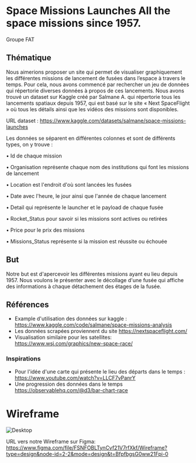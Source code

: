 # Space Missions Launches All the space missions since 1957.
Groupe FAT

## Thématique

Nous aimerions proposer un site qui permet de visualiser graphiquement les différentes missions de lancement de fusées dans l’espace à travers le temps. Pour cela, nous avons commencé par rechercher un jeu de données qui répertorie diverses données à propos de ces lancements.  Nous avons trouvé un dataset sur Kaggle créé par Salmane A. qui répertorie tous les lancements spatiaux depuis 1957, qui est basé sur le site « Next SpaceFlight » où tous les détails ainsi que les vidéos des missions sont disponibles.

URL dataset : https://www.kaggle.com/datasets/salmane/space-missions-launches

Les données se séparent en différentes colonnes et sont de différents types, on y trouve :

• Id de chaque mission 

• Organisation représente chaque nom des institutions qui font les missions de lancement

• Location est l'endroit d'où sont lancées les fusées

• Date avec l'heure, le jour ainsi que l'année de chaque lancement

• Detail qui représente le launcher et le payload de chaque fusée

• Rocket_Status pour savoir si les missions sont actives ou retirées

• Price pour le prix des missions

• Missions_Status représente si la mission est réussite ou échouée


## But

Notre but est d'apercevoir les différentes missions ayant eu lieu depuis 1957. Nous voulons le présenter avec le décollage d'une fusée qui affiche des informations à chaque détachement des étages de la fusée. 

## Références

- Example d'utilisation des données sur kaggle : https://www.kaggle.com/code/salmane/space-missions-analysis
- Les données scrapées proviennent du site https://nextspaceflight.com/
- Visualisation similaire pour les satellites: https://www.wsj.com/graphics/new-space-race/

### Inspirations

- Pour l'idée d'une carte qui présente le lieu des départs dans le temps : https://www.youtube.com/watch?v=LLCF7vPanrY
- Une progression des données dans le temps https://observablehq.com/@d3/bar-chart-race

# Wireframe 


![Desktop](https://github.com/frteva/VisualDon_FAT/assets/115493754/196833bc-4113-4445-86b6-45cb68612d60)

URL vers notre Wireframe sur Figma: https://www.figma.com/file/FSNFOBLTynCvf21V7rfXkf/Wireframe?type=design&node-id=2-2&mode=design&t=BfpfbgsG0ww21Fpi-0
